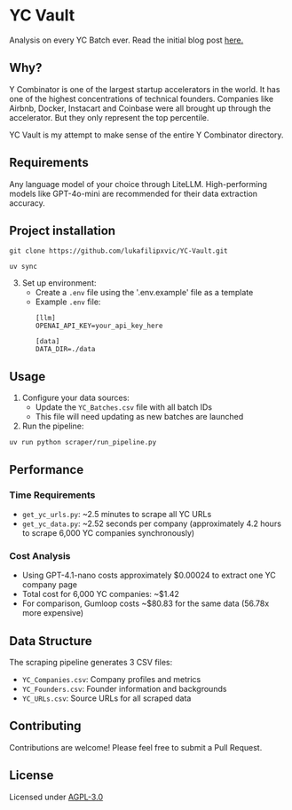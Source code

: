 # YC Vault
 Analysis on every YC Batch ever.
 Read the initial blog post [here.](https://lukafilipovic.com/writing/2024/10/12/analysing-every-y-combinator-batch-ever/)

 ## Why?
Y Combinator is one of the largest startup accelerators in the world.
It has one of the highest concentrations of technical founders.
Companies like Airbnb, Docker, Instacart and Coinbase were all brought up through the accelerator. But they only represent the top percentile.  

YC Vault is my attempt to make sense of the entire Y Combinator directory.

## Requirements
Any language model of your choice through LiteLLM. High-performing models like GPT-4o-mini are recommended for their data extraction accuracy.

## Project installation
```
git clone https://github.com/lukafilipxvic/YC-Vault.git
```
```
uv sync
```

3. Set up environment:
   - Create a `.env` file using the '.env.example' file as a template
   - Example `.env` file:
     ```
     [llm]
     OPENAI_API_KEY=your_api_key_here
     
     [data]
     DATA_DIR=./data
     ```

## Usage

1. Configure your data sources:
   - Update the `YC_Batches.csv` file with all batch IDs
   - This file will need updating as new batches are launched
2. Run the pipeline:
```
uv run python scraper/run_pipeline.py
```

## Performance

### Time Requirements

- `get_yc_urls.py`: ~2.5 minutes to scrape all YC URLs
- `get_yc_data.py`: ~2.52 seconds per company (approximately 4.2 hours to scrape 6,000 YC companies synchronously)

### Cost Analysis

- Using GPT-4.1-nano costs approximately $0.00024 to extract one YC company page
- Total cost for 6,000 YC companies: ~$1.42
- For comparison, Gumloop costs ~$80.83 for the same data (56.78x more expensive)

## Data Structure

The scraping pipeline generates 3 CSV files:
- `YC_Companies.csv`: Company profiles and metrics
- `YC_Founders.csv`: Founder information and backgrounds
- `YC_URLs.csv`: Source URLs for all scraped data

## Contributing

Contributions are welcome! Please feel free to submit a Pull Request.

## License

Licensed under [AGPL-3.0](https://choosealicense.com/licenses/agpl-3.0/)
